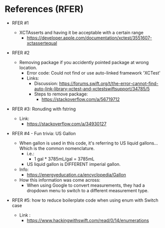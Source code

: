#  References (RFER)

- RFER #1
    - XCTAsserts and having it be acceptable with a certain range
        - https://developer.apple.com/documentation/xctest/3551607-xctassertequal

- RFER #2
    - Removing package if you accidently pointed package at wrong location.
        - Error code: Could not find or use auto-linked framework 'XCTest'
        - Links:
            - Discussion: https://forums.swift.org/t/the-error-cannot-find-auto-link-library-xctest-and-xctestswiftsupport/34785/5
            - Steps to remove package:
                - https://stackoverflow.com/a/56719712

- RFER #3: Ronuding with fstring
    - Link:
        - https://stackoverflow.com/a/34930127
    
- RFER #4 - Fun trivia: US Gallon
    - When gallon is used in this code, it's referring to US liquid gallons... Which is the common nomenclature.
        - i.e.:
            - 1 gal * 3785mL/gal = 3785mL
        - US liquid gallon is DIFFERENT imperial gallon.
    - Info:
        - https://energyeducation.ca/encyclopedia/Gallon
    - How this information was come across:
        - When using Google to convert measurements, they had a dropdown menu to switch to a different measurement type.

- RFER #5: how to reduce boilerplate code when using enum with Switch case
    - Link :
        - https://www.hackingwithswift.com/read/0/14/enumerations

